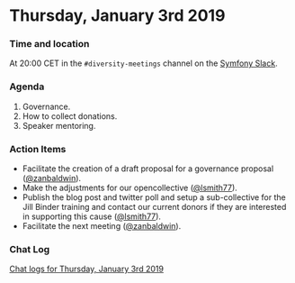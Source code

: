 # Thursday, January 3rd 2019

### Time and location
At 20:00 CET in the `#diversity-meetings` channel on the [Symfony Slack][slack].

### Agenda
1) Governance.
1) How to collect donations.
1) Speaker mentoring.

### Action Items
* Facilitate the creation of a draft proposal for a governance proposal
([@zanbaldwin][1]).
* Make the adjustments for our opencollective ([@lsmith77][2]).
* Publish the blog post and twitter poll and setup a sub-collective for the
Jill Binder training and contact our current donors if they are interested
in supporting this cause ([@lsmith77][2]).
* Facilitate the next meeting ([@zanbaldwin][1]).

### Chat Log
[Chat logs for Thursday, January 3rd 2019][log]

[slack]: https://symfony.com/slack
[log]: 2019-01-03-log.html
[1]: https://github.com/zanbaldwin
[2]: https://github.com/lsmith77

